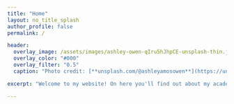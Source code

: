 ```yaml
---
title: "Home"
layout: no_title_splash
author_profile: false
permalink: /

header:
  overlay_image: /assets/images/ashley-owen-qIru5hJhpCE-unsplash-thin.jpg
  overlay_color: "#000"
  overlay_filter: "0.5"
  caption: "Photo credit: [**unsplash.com/@ashleyamosowen**](https://unsplash.com/@ashleyamosowen)"

excerpt: "Welcome to my website! On here you'll find out about my academic career, including my publications and teaching experience, alongside some data-focussed projects I've been working on!"

---
```



